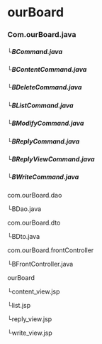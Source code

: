 # ourBoard
<html>
<body>
<h3>Com.ourBoard.java</h3>
<h5> └BCommand.java </h5>
<h5> └BContentCommand.java </h5>
<h5> └BDeleteCommand.java </h5>
<h5> └BListCommand.java </h5>
<h5> └BModifyCommand.java </h5>
<h5> └BReplyCommand.java </h5>
<h5> └BReplyViewCommand.java </h5>
<h5> └BWriteCommand.java </h5>
</body>
</html>



 

com.ourBoard.dao

 └BDao.java

com.ourBoard.dto

 └BDto.java

com.ourBoard.frontController

 └BFrontController.java

ourBoard

 └content_view.jsp
 
 └list.jsp
 
 └reply_view.jsp
 
 └write_view.jsp
